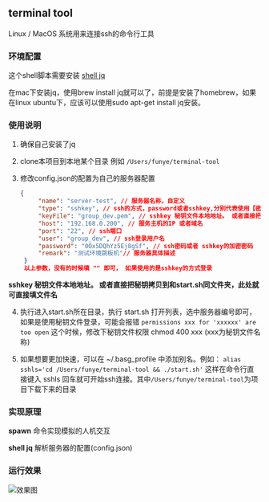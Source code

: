 ## terminal tool

Linux / MacOS 系统用来连接ssh的命令行工具

### 环境配置 
这个shell脚本需要安装 [shell jq](https://www.ibm.com/developerworks/cn/linux/1612_chengg_jq/index.html?ca=drs-&utm_source=tuicool&utm_medium=referral)

在mac下安装jq，使用brew install jq就可以了，前提是安装了homebrew，如果在linux ubuntu下，应该可以使用sudo apt-get install jq安装。

### 使用说明

1. 确保自己安装了jq

2. clone本项目到本地某个目录 例如 `/Users/funye/terminal-tool`

3. 修改config.json的配置为自己的服务器配置
   ```json
   {
        "name": "server-test", // 服务器名称，自定义
        "type": "sshkey", // ssh的方式，password或者sshkey,分别代表使用【密码连接】和使用【sshkey】连接
        "keyFile": "group_dev.pem", // sshkey 秘钥文件本地地址。 或者直接把秘钥拷贝到和start.sh同文件夹，此处就可直接填文件名
        "host": "192.168.0.200", // 服务主机的IP 或者域名
        "port": "22", // ssh端口
        "user": "group_dev", // ssh登录用户名
        "password": "0Ox5DQhYz5Ej8gSf", // ssh密码或者 sshkey的加密密码
        "remark": "测试环境跳板机"// 服务器具体描述 
    }
    以上参数，没有的时候填 "" 即可， 如果使用的是sshkey的方式登录
    ```
**sshkey 秘钥文件本地地址。 或者直接把秘钥拷贝到和start.sh同文件夹，此处就可直接填文件名**

4. 执行进入start.sh所在目录，执行 start.sh 打开列表，选中服务器编号即可， 如果是使用秘钥文件登录，可能会报错 `permissions xxx for 'xxxxxx' are too open` 这个时候，修改下秘钥文件权限  chmod 400 xxx  (xxx为秘钥文件名称)

5. 如果想要更加快速，可以在 ~/.basg_profile 中添加别名。例如： `alias sshls='cd /Users/funye/terminal-tool && ./start.sh'` 这样在命令行直接键入 sshls 回车就可开始ssh连接。其中`/Users/funye/terminal-tool`为项目下载下来的目录

### 实现原理

**spawn** 命令实现模拟的人机交互

**shell jq** 解析服务器的配置(config.json) 

### 运行效果

![效果图](1534078859828.jpg)


